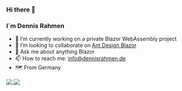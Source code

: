 ### Hi there 👋

### I´m Dennis Rahmen

- 🔭 I’m currently working on a private Blazor WebAssembly project
- 👯 I’m looking to collaborate on [Ant Design Blazor](https://github.com/ant-design-blazor/ant-design-blazor)
- 💬 Ask me about anything Blazor
- 📫 How to reach me: info@dennisrahmen.de
- :world_map: From Germany

<a href="https://github-readme-stats.vercel.app">
  <img align="center" src="https://github-readme-stats.vercel.app/api?username=dennisrahmen&show_icons=true&theme=dark" />
</a>
<a href="https://github-readme-stats.vercel.app">
  <img align="center" src="https://github-readme-stats.vercel.app/api/top-langs/?username=dennisrahmen&layout=compact&theme=dark" />
</a>
